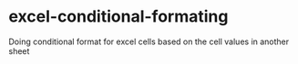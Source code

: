 # excel-conditional-formating
Doing conditional format for excel cells based on the cell values in another sheet
